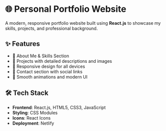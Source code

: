 # 🌐 Personal Portfolio Website

A modern, responsive portfolio website built using **React.js** to showcase my skills, projects, and professional background.

## ✨ Features

- 💼 About Me & Skills Section  
- 🧠 Projects with detailed descriptions and images  
- 📱 Responsive design for all devices  
- 🔗 Contact section with social links  
- 🎨 Smooth animations and modern UI

## 🛠 Tech Stack

- **Frontend**: React.js, HTML5, CSS3, JavaScript  
- **Styling**: CSS Modules 
- **Icons**: React Icons  
- **Deployment**: Netlify 

